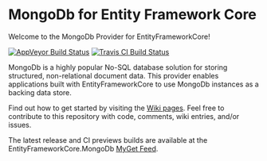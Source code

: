 # MongoDb for Entity Framework Core
Welcome to the MongoDb Provider for EntityFrameworkCore!

[![AppVeyor Build Status](https://img.shields.io/appveyor/ci/crhairr/entityframeworkcore-mongodb/develop.svg?label=appveyor&style=flat-square)](https://ci.appveyor.com/project/crhairr/entityframeworkcore-mongodb/) [![Travis CI Build Status](https://img.shields.io/travis/crhairr/EntityFrameworkCore.MongoDb.svg?label=travis-ci&branch=develop&style=flat-square)](https://travis-ci.org/crhairr/EntityFrameworkCore.MongoDb)

MongoDb is a highly popular No-SQL database solution for storing structured, non-relational document data. This provider enables applications built with EntityFrameworkCore to use MongoDb instances as a backing data store.

Find out how to get started by visiting the [Wiki pages](https://github.com/crhairr/EntityFrameworkCore.MongoDb/wiki). Feel free to contribute to this repository with code, comments, wiki entries, and/or issues.

The latest release and CI previews builds are available at the EntityFrameworkCore.MongoDb [MyGet Feed](https://www.myget.org/gallery/efcore-mongodb/).
